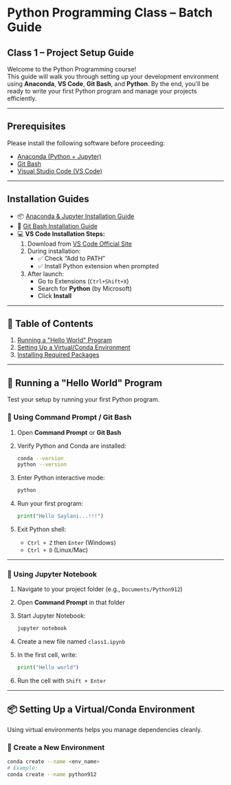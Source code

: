 # Python Programming Class – Batch Guide

## Class 1 – Project Setup Guide

Welcome to the Python Programming course!  
This guide will walk you through setting up your development environment using **Anaconda**, **VS Code**, **Git Bash**, and **Python**. By the end, you'll be ready to write your first Python program and manage your projects efficiently.

---

## Prerequisites

Please install the following software before proceeding:

- [Anaconda (Python + Jupyter)](https://www.anaconda.com/products/individual#Downloads)
- [Git Bash](https://git-scm.com/downloads)
- [Visual Studio Code (VS Code)](https://code.visualstudio.com/download)

---

## Installation Guides

- 📦 [Anaconda & Jupyter Installation Guide](https://github.com/ayanhussain81/python_programming/blob/main/documents/Anaconda%26%20JupyterNotebook%20Installati)
- 🔧 [Git Bash Installation Guide](https://github.com/ayanhussain81/python_programming/blob/main/documents/GtiBash%20Installation.pdf)
- 💻 **VS Code Installation Steps:**
  1. Download from [VS Code Official Site](https://code.visualstudio.com/)
  2. During installation:
     - ✅ Check “Add to PATH”
     - ✅ Install Python extension when prompted
  3. After launch:
     - Go to Extensions (`Ctrl+Shift+X`)
     - Search for **Python** (by Microsoft)
     - Click **Install**

---

## 📑 Table of Contents

1. [Running a "Hello World" Program](#-running-a-hello-world-program)
2. [Setting Up a Virtual/Conda Environment](#-setting-up-a-virtualconda-environment)
3. [Installing Required Packages](#-installing-required-packages)

---

## 👋 Running a "Hello World" Program

Test your setup by running your first Python program.

### 🔹 Using Command Prompt / Git Bash

1. Open **Command Prompt** or **Git Bash**
2. Verify Python and Conda are installed:

    ```bash
    conda --version 
    python --version
    ```

3. Enter Python interactive mode:

    ```bash
    python
    ```

4. Run your first program:

    ```python
    print("Hello Saylani...!!!")
    ```

5. Exit Python shell:  
   - `Ctrl + Z` then `Enter` (Windows)  
   - `Ctrl + D` (Linux/Mac)

---

### 🔹 Using Jupyter Notebook

1. Navigate to your project folder (e.g., `Documents/Python912`)
2. Open **Command Prompt** in that folder
3. Start Jupyter Notebook:

    ```bash
    jupyter notebook
    ```

4. Create a new file named `class1.ipynb`
5. In the first cell, write:

    ```python
    print("Hello world")
    ```

6. Run the cell with `Shift + Enter`

---

## 📦 Setting Up a Virtual/Conda Environment

Using virtual environments helps you manage dependencies cleanly.

### 🔹 Create a New Environment

```bash
conda create --name <env_name>
# Example:
conda create --name python912
